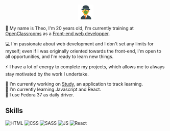 <div align="center">
  <img src="https://raw.githubusercontent.com/bourdier/bourdier/main/magritte.png" alt="Magritte">
</div>

🌟 My name is Theo, I'm 20 years old, I'm currently training at [OpenClassrooms](https://openclassrooms.com/) as a [Front-end web developper](https://openclassrooms.com/en/paths/594-integrateur-web).

💻 I'm passionate about web development and I don't set any limits for myself; even if I was originally oriented towards the front-end, I'm open to all opportunities, and I'm ready to learn new things.

⚡ I have a lot of energy to complete my projects, which allows me to always stay motivated by the work I undertake.

🔭 I’m currently working on [Study](https://github.com/bourdier/study), an application to track learning. <br>
🌱 I’m currently learning Javascript and React. <br>
🐧 I use Fedora 37 as daily driver.

## Skills

![HTML](https://img.shields.io/badge/HTML5-E34F26?style=for-the-badge&logo=html5&logoColor=white)
![CSS](https://img.shields.io/badge/CSS3-1572B6?style=for-the-badge&logo=css3&logoColor=white)
![SASS](https://img.shields.io/badge/Sass-CC6699?style=for-the-badge&logo=sass&logoColor=white)
![JS](https://img.shields.io/badge/JavaScript-F7DF1E?style=for-the-badge&logo=javascript&logoColor=black)
![React](https://img.shields.io/badge/React-20232A?style=for-the-badge&logo=react&logoColor=61DAFB)
